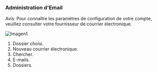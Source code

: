 ### Administration d'Email

Avis: Pour connaître les paramètres de configuration de votre compte, veuillez consulter votre fournisseur de courrier électronique.

![Imagen1]()

1. Dossier choisi.
2. Nouveau courrier électronique.
3. Chercher.
4. E-mails.
5. Dossiers.


